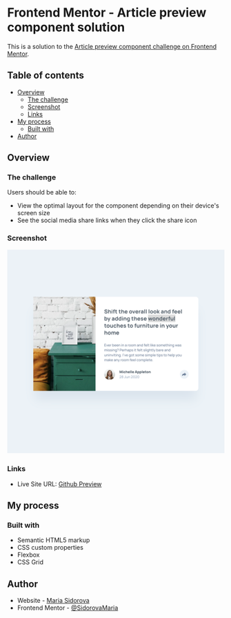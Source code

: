# Frontend Mentor - Article preview component solution

This is a solution to the [Article preview component challenge on Frontend Mentor](https://www.frontendmentor.io/challenges/article-preview-component-dYBN_pYFT). 

## Table of contents

- [Overview](#overview)
  - [The challenge](#the-challenge)
  - [Screenshot](#screenshot)
  - [Links](#links)
- [My process](#my-process)
  - [Built with](#built-with)
- [Author](#author)

## Overview

### The challenge

Users should be able to:

- View the optimal layout for the component depending on their device's screen size
- See the social media share links when they click the share icon

### Screenshot

![](./images/screenshot.png)

### Links

- Live Site URL: [Github Preview](https://htmlpreview.github.io/?https://github.com/SidorovaMaria/FrontEndMentor/blob/main/Newbie/article-preview-component-master/index.html)

## My process

### Built with

- Semantic HTML5 markup
- CSS custom properties
- Flexbox
- CSS Grid


## Author

- Website - [Maria Sidorova](https://portfolio-6dft.vercel.app/)
- Frontend Mentor - [@SidorovaMaria](https://www.frontendmentor.io/profile/SidorovaMaria)

